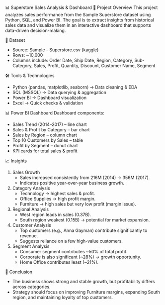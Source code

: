 📊 Superstore Sales Analysis & Dashboard
📌 Project Overview
This project analyzes sales performance from the Sample Superstore dataset using Python, SQL, and Power BI.
The goal is to extract insights from historical sales data and visualize them in an interactive dashboard that supports data-driven decision-making.

📂 Dataset
- Source: Sample - Superstore.csv (kaggle)
- Rows: ~10,000
- Columns include:
  Order Date, Ship Date, Region, Category, Sub-Category, Sales, Profit, Quantity, Discount, Customer Name, Segment

🛠 Tools & Technologies
- Python (pandas, matplotlib, seaborn) → Data cleaning & EDA
- SQL (MSSQL) → Data querying & aggregation
- Power BI → Dashboard visualization
- Excel → Quick checks & validation

📊 Power BI Dashboard
Dashboard components:
- Sales Trend (2014–2017) – line chart
- Sales & Profit by Category – bar chart
- Sales by Region – column chart
- Top 10 Customers by Sales – table
- Profit by Segment – donut chart
- KPI cards for total sales & profit

📈 Insights
1. Sales Growth
   - Sales increased consistently from 216M (2014) → 356M (2017).
   - Indicates positive year-over-year business growth.
2. Category Analysis
   - Technology → highest sales & profit.
   - Office Supplies → high profit margin.
   - Furniture → high sales but very low profit (margin issue).
3. Regional Analysis
   - West region leads in sales (0.37B).
   - South region weakest (0.15B) → potential for market expansion.
4. Customer Analysis
   - Top customers (e.g., Anna Gayman) contribute significantly to revenue.
   - Suggests reliance on a few high-value customers.
5. Segment Analysis
   - Consumer segment contributes ~50% of total profit.
   - Corporate is also significant (~28%) → growth opportunity.
   - Home Office contributes least (~21%).

🚀 Conclusion
- The business shows strong and stable growth, but profitability differs across categories.
- Strategy should focus on improving Furniture margins, expanding South region, and maintaining loyalty of top customers.
